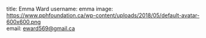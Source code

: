 title:          Emma Ward
username:       emma
image:          https://www.pphfoundation.ca/wp-content/uploads/2018/05/default-avatar-600x600.png  
email:          eward569@gmail.ca         

